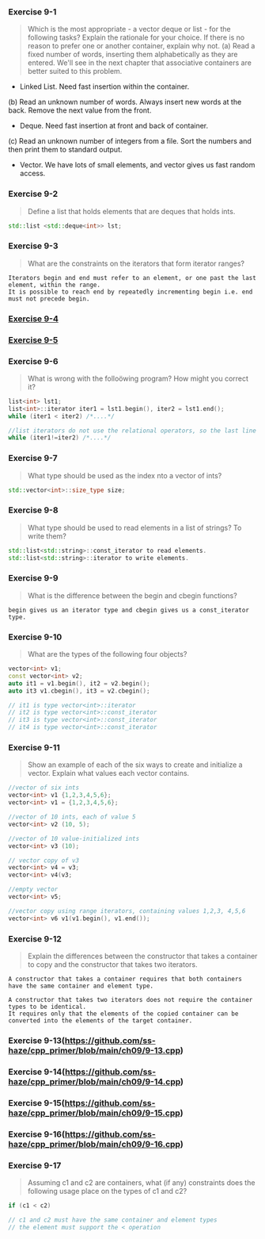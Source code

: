 ### Exercise 9-1
> Which is the most appropriate - a vector deque or list - for the following tasks? Explain the rationale for your choice. If there is no reason to prefer one or another container, explain why not.
(a) Read a fixed number of words, inserting them alphabetically as they are entered. We'll see in the 
next chapter that associative containers are better suited to this problem.
- Linked List. Need fast insertion within the container.

(b) Read an unknown number of words. Always insert new words at the back. Remove the next value from the front.
- Deque. Need fast insertion at front and back of container.

(c) Read an unknown number of integers from a file. Sort the numbers and then print them to standard output.
- Vector. We have lots of small elements, and vector gives us fast random access.

### Exercise 9-2
> Define a list that holds elements that are deques that holds ints.
```c++
std::list <std::deque<int>> lst;
```

### Exercise 9-3
> What are the constraints on the iterators that form iterator ranges?
```
Iterators begin and end must refer to an element, or one past the last element, within the range.
It is possible to reach end by repeatedly incrementing begin i.e. end must not precede begin.
```

### [Exercise 9-4](https://github.com/ss-haze/cpp_primer/blob/main/ch09/9-04.cpp)

### [Exercise 9-5](https://github.com/ss-haze/cpp_primer/blob/main/ch09/9-05.cpp)

### Exercise 9-6
> What is wrong with the folloöwing program? How might you correct it?
```c++
list<int> lst1;
list<int>::iterator iter1 = lst1.begin(), iter2 = lst1.end();
while (iter1 < iter2) /*....*/

//list iterators do not use the relational operators, so the last line should be:
while (iter1!=iter2) /*....*/
```

### Exercise 9-7
> What type should be used as the index nto a vector of ints?
```c++
std::vector<int>::size_type size;
```

### Exercise 9-8
> What type should be used to read elements in a list of strings? To write them?
```c++
std::list<std::string>::const_iterator to read elements.
std::list<std::string>::iterator to write elements.
```

### Exercise 9-9
> What is the difference between the begin and cbegin functions?
```
begin gives us an iterator type and cbegin gives us a const_iterator type.
```

### Exercise 9-10
> What are the types of the following four objects?
```c++
vector<int> v1;
const vector<int> v2;
auto it1 = v1.begin(), it2 = v2.begin();
auto it3 v1.cbegin(), it3 = v2.cbegin();

// it1 is type vector<int>::iterator
// it2 is type vector<int>::const_iterator
// it3 is type vector<int>::const_iterator
// it4 is type vector<int>::const_iterator
```

### Exercise 9-11
> Show an example of each of the six ways to create and initialize a vector. Explain what values each vector contains.
```c++
//vector of six ints
vector<int> v1 {1,2,3,4,5,6};
vector<int> v1 = {1,2,3,4,5,6};

//vector of 10 ints, each of value 5
vector<int> v2 (10, 5);

//vector of 10 value-initialized ints
vector<int> v3 (10);

// vector copy of v3
vector<int> v4 = v3;
vector<int> v4(v3;

//empty vector
vector<int> v5;

//vector copy using range iterators, containing values 1,2,3, 4,5,6
vector<int> v6 v1(v1.begin(), v1.end());
```

### Exercise 9-12
> Explain the differences between the constructor that takes a container to copy and the constructor that takes two iterators.
```
A constructor that takes a container requires that both containers have the same container and element type.

A constructor that takes two iterators does not require the container types to be identical.
It requires only that the elements of the copied container can be converted into the elements of the target container.
```

### Exercise 9-13(https://github.com/ss-haze/cpp_primer/blob/main/ch09/9-13.cpp)

### Exercise 9-14(https://github.com/ss-haze/cpp_primer/blob/main/ch09/9-14.cpp)

### Exercise 9-15(https://github.com/ss-haze/cpp_primer/blob/main/ch09/9-15.cpp)

### Exercise 9-16(https://github.com/ss-haze/cpp_primer/blob/main/ch09/9-16.cpp)

### Exercise 9-17
> Assuming c1 and c2 are containers, what (if any) constraints does the following usage place on the types of c1 and c2?
```c++
if (c1 < c2)

// c1 and c2 must have the same container and element types
// the element must support the < operation
```









